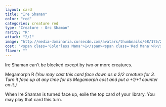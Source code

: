 ```yaml
---
layout: card
title: "Ire Shaman"
color: "red"
categories: creature red
type: "Creature - Orc Shaman"
rarity: "R"
attack: "2/1"
image: "http://media-dominaria.cursecdn.com/avatars/thumbnails/68/175/200/283/635615666255704738.jpeg"
cost: "<span class='Colorless Mana'>1</span><span class='Red Mana'>R</span>"
flavor: ""
---
```


Ire Shaman can't be blocked except by two or more creatures.

Megamorph <span class="tip mana-icon mana-red" title="1 Red Mana">R</span> <em>(You may cast this card face down as a 2/2 creature for <span class="tip mana-icon mana-colorless-03" title="3 Colorless Mana">3</span>. Turn it face up at any time for its Megamorph cost and put a +1/+1 counter on it.)</em>

When Ire Shaman is turned face up, exile the top card of your library. You may play that card this turn.
